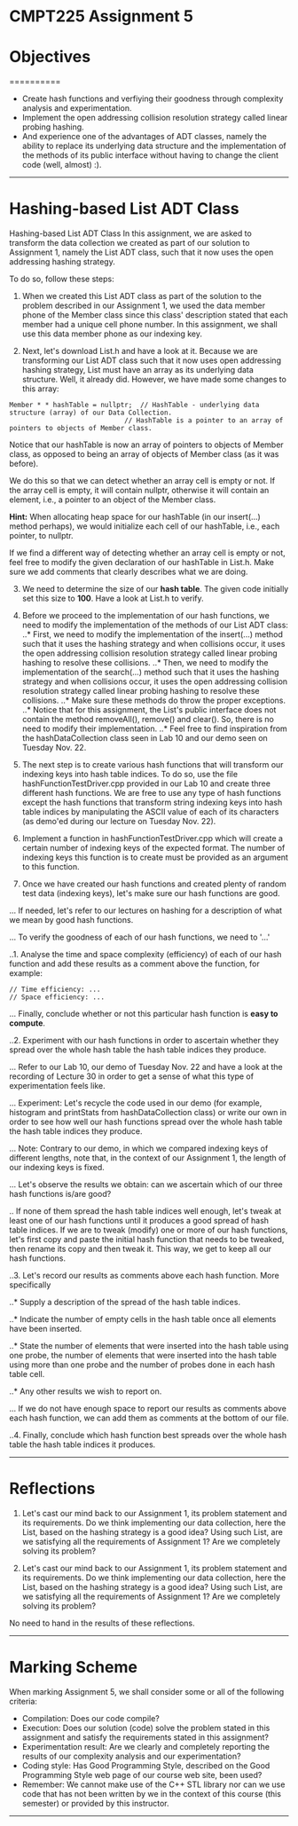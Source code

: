 # CMPT225 Assignment 5

# Objectives
==========

*   Create hash functions and verfiying their goodness through complexity analysis and experimentation.
*   Implement the open addressing collision resolution strategy called linear probing hashing.
*   And experience one of the advantages of ADT classes, namely the ability to replace its underlying data structure and the implementation of the methods of its public interface without having to change the client code (well, almost) :).

--------------
# Hashing-based List ADT Class

Hashing-based List ADT Class
In this assignment, we are asked to transform the data collection we created as part of our solution to Assignment 1, namely the List ADT class, such that it now uses the open addressing hashing strategy.

To do so, follow these steps:

1.  When we created this List ADT class as part of the solution to the problem described in our Assignment 1, we used the data member phone of the Member class since this class' description stated that each member had a unique cell phone number. In this assignment, we shall use this data member phone as our indexing key.

2.  Next, let's download List.h and have a look at it. Because we are transforming our List ADT class such that it now uses open addressing hashing strategy, List must have an array as its underlying data structure. Well, it already did. However, we have made some changes to this array:

```
Member * * hashTable = nullptr;  // HashTable - underlying data structure (array) of our Data Collection.
	                         // HashTable is a pointer to an array of pointers to objects of Member class.
```

Notice that our hashTable is now an array of pointers to objects of Member class, as opposed to being an array of objects of Member class (as it was before).

We do this so that we can detect whether an array cell is empty or not. If the array cell is empty, it will contain nullptr, otherwise it will contain an element, i.e., a pointer to an object of the Member class.

**Hint:** When allocating heap space for our hashTable (in our insert(...) method perhaps), we would initialize each cell of our hashTable, i.e., each pointer, to nullptr.

If we find a different way of detecting whether an array cell is empty or not, feel free to modify the given declaration of our hashTable in List.h. Make sure we add comments that clearly describes what we are doing.

3.  We need to determine the size of our **hash table**. The given code initially set this size to **100**. Have a look at List.h to verify.


4.  Before we proceed to the implementation of our hash functions, we need to modify the implementation of the methods of our List ADT class:
..* First, we need to modify the implementation of the insert(...) method such that it uses the hashing strategy and when collisions occur, it uses the open addressing collision resolution strategy called linear probing hashing to resolve these collisions.
..* Then, we need to modify the implementation of the search(...) method such that it uses the hashing strategy and when collisions occur, it uses the open addressing collision resolution strategy called linear probing hashing to resolve these collisions.
..* Make sure these methods do throw the proper exceptions.
..* Notice that for this assignment, the List's public interface does not contain the method removeAll(), remove() and clear(). So, there is no need to modify their implementation.
..* Feel free to find inspiration from the hashDataCollection class seen in Lab 10 and our demo seen on Tuesday Nov. 22.

5.  The next step is to create various hash functions that will transform our indexing keys into hash table indices. To do so, use the file hashFunctionTestDriver.cpp provided in our Lab 10 and create three different hash functions. We are free to use any type of hash functions except the hash functions that transform string indexing keys into hash table indices by manipulating the ASCII value of each of its characters (as demo'ed during our lecture on Tuesday Nov. 22).

6.  Implement a function in hashFunctionTestDriver.cpp which will create a certain number of indexing keys of the expected format. The number of indexing keys this function is to create must be provided as an argument to this function.

7.  Once we have created our hash functions and created plenty of random test data (indexing keys), let's make sure our hash functions are good.

... If needed, let's refer to our lectures on hashing for a description of what we mean by good hash functions.

... To verify the goodness of each of our hash functions, we need to '...'

..1.    Analyse the time and space complexity (efficiency) of each of our hash function and add these results as a comment above the function, for example:

```
// Time efficiency: ...
// Space efficiency: ...
```

... Finally, conclude whether or not this particular hash function is **easy to compute**.

..2. Experiment with our hash functions in order to ascertain whether they spread over the whole hash table the hash table indices they produce.

... Refer to our Lab 10, our demo of Tuesday Nov. 22 and have a look at the recording of Lecture 30 in order to get a sense of what this type of experimentation feels like.

... Experiment: Let's recycle the code used in our demo (for example, histogram and printStats from hashDataCollection class) or write our own in order to see how well our hash functions spread over the whole hash table the hash table indices they produce.

... Note: Contrary to our demo, in which we compared indexing keys of different lengths, note that, in the context of our Assignment 1, the length of our indexing keys is fixed.

... Let's observe the results we obtain: can we ascertain which of our three hash functions is/are good?

.. If none of them spread the hash table indices well enough, let's tweak at least one of our hash functions until it produces a good spread of hash table indices. If we are to tweak (modify) one or more of our hash functions, let's first copy and paste the initial hash function that needs to be tweaked, then rename its copy and then tweak it. This way, we get to keep all our hash functions.


..3. Let's record our results as comments above each hash function. More specifically

..* Supply a description of the spread of the hash table indices.

..* Indicate the number of empty cells in the hash table once all elements have been inserted.

..* State the number of elements that were inserted into the hash table using one probe, the number of elements that were inserted into the hash table using more than one probe and the number of probes done in each hash table cell.

..* Any other results we wish to report on.

... If we do not have enough space to report our results as comments above each hash function, we can add them as comments at the bottom of our file.

..4. Finally, conclude which hash function best spreads over the whole hash table the hash table indices it produces.

-------------
# Reflections

1.  Let's cast our mind back to our Assignment 1, its problem statement and its requirements. Do we think implementing our data collection, here the List, based on the hashing strategy is a good idea? Using such List, are we satisfying all the requirements of Assignment 1? Are we completely solving its problem?

2.  Let's cast our mind back to our Assignment 1, its problem statement and its requirements. Do we think implementing our data collection, here the List, based on the hashing strategy is a good idea? Using such List, are we satisfying all the requirements of Assignment 1? Are we completely solving its problem?

No need to hand in the results of these reflections.

----------------
# Marking Scheme

When marking Assignment 5, we shall consider some or all of the following criteria:

*   Compilation: Does our code compile?
*   Execution: Does our solution (code) solve the problem stated in this assignment and satisfy the requirements stated in this assignment?
*   Experimentation result: Are we clearly and completely reporting the results of our complexity analysis and our experimentation?
*   Coding style: Has Good Programming Style, described on the Good Programming Style web page of our course web site, been used?
*   Remember: We cannot make use of the C++ STL library nor can we use code that has not been written by we in the context of this course (this semester) or provided by this instructor.

-----------------


